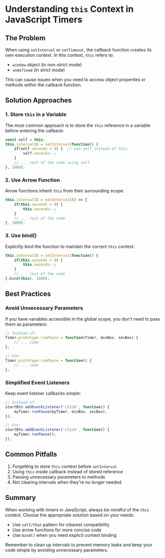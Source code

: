 # Understanding `this` Context in JavaScript Timers

## The Problem
When using `setInterval` or `setTimeout`, the callback function creates its own execution context. In this context, `this` refers to:
- `window` object (in non-strict mode)
- `undefined` (in strict mode)

This can cause issues when you need to access object properties or methods within the callback function.

## Solution Approaches

### 1. Store `this` in a Variable
The most common approach is to store the `this` reference in a variable before entering the callback:

```javascript
const self = this;
this.intervalID = setInterval(function() {
    if(self.seconds > 0) {  // use self instead of this
        self.seconds--;
    }
    // ... rest of the code using self
}, 1000);
```

### 2. Use Arrow Function
Arrow functions inherit `this` from their surrounding scope:

```javascript
this.intervalID = setInterval(() => {
    if(this.seconds > 0) {
        this.seconds--;
    }
    // ... rest of the code
}, 1000);
```

### 3. Use bind()
Explicitly bind the function to maintain the correct `this` context:

```javascript
this.intervalID = setInterval(function() {
    if(this.seconds > 0) {
        this.seconds--;
    }
    // ... rest of the code
}.bind(this), 1000);
```

## Best Practices

### Avoid Unnecessary Parameters
If you have variables accessible in the global scope, you don't need to pass them as parameters:

```javascript
// Instead of:
Timer.prototype.runPause = function(Timer, minBox, secBox) {
    // ... code
};

// Use:
Timer.prototype.runPause = function() {
    // ... code
};
```

### Simplified Event Listeners
Keep event listener callbacks simple:

```javascript
// Instead of:
startBtn.addEventListener('click', function() {
    myTimer.runPause(myTimer, minBox, secBox);
});

// Use:
startBtn.addEventListener('click', function() {
    myTimer.runPause();
});
```

## Common Pitfalls

1. Forgetting to store `this` context before `setInterval`
2. Using `this` inside callback instead of stored reference
3. Passing unnecessary parameters to methods
4. Not clearing intervals when they're no longer needed

## Summary
When working with timers in JavaScript, always be mindful of the `this` context. Choose the appropriate solution based on your needs:
- Use `self/that` pattern for clearest compatibility
- Use arrow functions for more concise code
- Use `bind()` when you need explicit context binding

Remember to clean up intervals to prevent memory leaks and keep your code simple by avoiding unnecessary parameters.